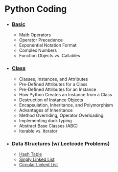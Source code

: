 # Python Coding

* ### [Basic](./_basic.md)
    * Math Operators
    * Operator Precedence
    * Exponential Notation Format
    * Complex Numbers
    * Function Objects vs. Callables
* ### [Class](./_class.md)
    * Classes, Instances, and Attributes
    * Pre-Defined Attributes for a Class
    * Pre-Defined Attributes for an Instance
    * How Python Creates an Instance from a Class
    * Destruction of Instance Objects
    * Encapsulation, Inheritance, and Polymorphism
    * Advantages of Inheritance
    * Method Overriding, Operator Overloading
    * Implementing duck typing
    * Abstract Base Classes (ABC)
    * Iterable vs. Iterator
* ### Data Structures (w/ Leetcode Problems)
    * [Hash Table](./_HashTable.md)
    * [Singly Linked List](./_SinglyLinkedList.md)
    * [Circular Linked List](./_CircularLinkedList.md)